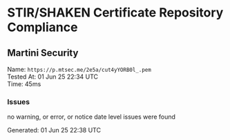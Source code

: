 # STIR/SHAKEN Certificate Repository Compliance

## Martini Security

Name: `https://p.mtsec.me/2e5a/cut4yYORB0l_.pem`\
Tested At: 01 Jun 25 22:34 UTC\
Time: 45ms

### Issues

no warning, or error, or notice date level issues were found

Generated: 01 Jun 25 22:38 UTC